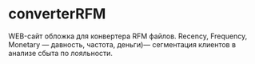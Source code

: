 # converterRFM
WEB-сайт обложка для конвертера RFM файлов. 
Recency, Frequency, Monetary — давность, частота, деньги)— сегментация клиентов в анализе сбыта по лояльности.
